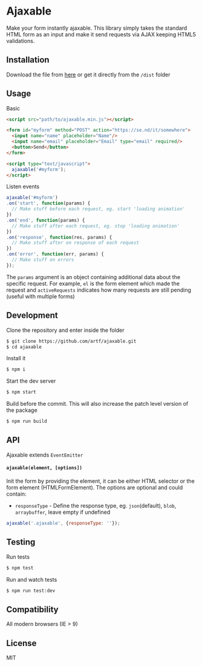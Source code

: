 # Ajaxable

Make your form instantly ajaxable. This library simply takes the standard HTML form as an input and make it send requests via AJAX keeping HTML5 validations.


## Installation

Download the file from [here](https://cdn.rawgit.com/artf/ajaxable/master/dist/ajaxable.min.js) or get it directly from the `/dist` folder


## Usage

Basic

```html
<script src="path/to/ajaxable.min.js"></script>

<form id="myform" method="POST" action="https://se.nd/it/somewhere">
  <input name="name" placeholder="Name"/>
  <input name="email" placeholder="Email" type="email" required/>
  <button>Send</button>
</form>

<script type="text/javascript">
  ajaxable('#myform');
</script>
```

Listen events

```js
ajaxable('#myform')
.on('start', function(params) {
  // Make stuff before each request, eg. start 'loading animation'
})
.on('end', function(params) {
  // Make stuff after each request, eg. stop 'loading animation'
})
.on('response', function(res, params) {
  // Make stuff after on response of each request
})
.on('error', function(err, params) {
  // Make stuff on errors
});
```
The `params` argument is an object containing additional data about the specific request. For example, `el` is the form
element which made the request and `activeRequests` indicates how many requests are still pending (useful with multiple forms)


## Development

Clone the repository and enter inside the folder

```sh
$ git clone https://github.com/artf/ajaxable.git
$ cd ajaxable
```

Install it

```sh
$ npm i
```

Start the dev server

```sh
$ npm start
```

Build before the commit. This will also increase the patch level version of the package

```sh
$ npm run build
```


## API

Ajaxable extends `EventEmitter`

#### `ajaxable(element, [options])`
Init the form by providing the element, it can be either HTML selector or the form element (HTMLFormElement).
The options are optional and could contain:
* `responseType` - Define the response type, eg. `json`(default), `blob`, `arraybuffer`, leave empty if undefined
```js
ajaxable('.ajaxable', {responseType: ''});
```

## Testing

Run tests

```sh
$ npm test
```

Run and watch tests

```sh
$ npm run test:dev
```

## Compatibility

All modern browsers (IE > 9)

## License

MIT
